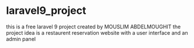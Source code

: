 # laravel9_project
this is a free laravel 9 project created by MOUSLIM ABDELMOUGHIT the project idea is a restaurent reservation website with a user interface and an admin panel
